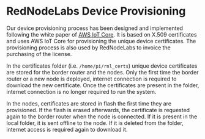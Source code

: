 # RedNodeLabs Device Provisioning

Our device provisioning process has been designed and implemented following the white paper of [AWS IoT Core](https://d1.awsstatic.com/whitepapers/device-manufacturing-provisioning.pdf). It is based on X.509 certificates and uses AWS IoT Core for provisioning the unique device certificates. The provisioning process is also used by RedNodeLabs to invoice the purchasing of the license.

In the certificates folder (i.e. `/home/pi/rnl_certs`) unique device certificates are stored for the border router and the nodes. Only the first time the border router or a new node is deployed, internet connection is required to download the new certificate. Once the certificates are present in the folder, internet connection is no longer required to run the system.

In the nodes, certificates are stored in flash the first time they are provisioned. If the flash is erased afterwards, the certificate is requested again to the border router when the node is connected. If it is present in the local folder, it is sent offline to the node. If it is deleted from the folder, internet access is required again to download it.